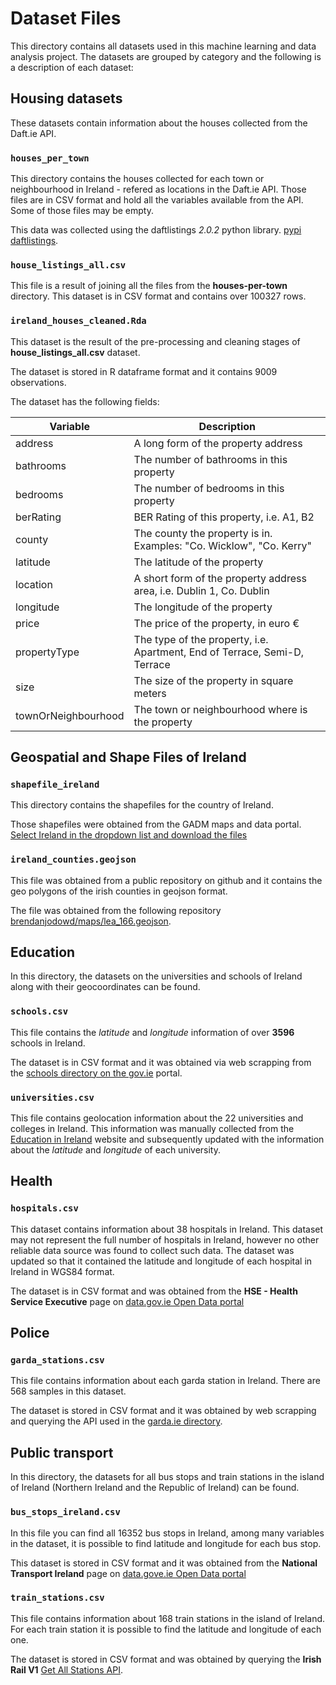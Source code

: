 # Dataset Files

This directory contains all datasets used in this machine learning and data analysis project. The datasets are grouped by category and the following is a description of each dataset:

## Housing datasets

These datasets contain information about the houses collected from the Daft.ie API.

### `houses_per_town`

This directory contains the houses collected for each town or neighbourhood in Ireland - refered as locations in the Daft.ie API. Those files are in CSV format and hold all the variables available from the API. Some of those files may be empty.

This data was collected using the daftlistings *2.0.2* python library. [pypi daftlistings](https://pypi.org/project/daftlistings/).

### `house_listings_all.csv`

This file is a result of joining all the files from the **houses-per-town** directory. This dataset is in CSV format and contains over 100327 rows.

### `ireland_houses_cleaned.Rda`

This dataset is the result of the pre-processing and cleaning stages of **house_listings_all.csv** dataset.

The dataset is stored in R dataframe format and it contains 9009 observations.

The dataset has the following fields:

| Variable      | Description |
| -----------   | ----------- |
| address       | A long form of the property address |
| bathrooms     | The number of bathrooms in this property |
| bedrooms      | The number of bedrooms in this property |
| berRating     | BER Rating of this property, i.e. A1, B2  |
| county        | The county the property is in. Examples: "Co. Wicklow", "Co. Kerry"        |
| latitude      | The latitude of the property        |
| location      | A short form of the property address area, i.e. Dublin 1, Co. Dublin    |
| longitude     | The longitude of the property    |
| price         | The price of the property, in euro €  |
| propertyType  | The type of the property, i.e. Apartment, End of Terrace, Semi-D, Terrace  |
| size          | The size of the property in square meters      |
| townOrNeighbourhood     | The town or neighbourhood where is the property    |


## Geospatial and Shape Files of Ireland

### `shapefile_ireland`

This directory contains the shapefiles for the country of Ireland.

Those shapefiles were obtained from the GADM maps and data portal. [Select Ireland in the dropdown list and download the files](https://gadm.org/download_country.html)


### `ireland_counties.geojson`

This file was obtained from a public repository on github and it contains the geo polygons of the irish counties in geojson format.

The file was obtained from the following repository [brendanjodowd/maps/lea_166.geojson](https://github.com/brendanjodowd/maps/blob/main/lea_166.geojson).


## Education

In this directory, the datasets on the universities and schools of Ireland along with their geocoordinates can be found.

### `schools.csv`

This file contains the *latitude* and *longitude* information of over **3596** schools in Ireland.

The dataset is in CSV format and it was obtained via web scrapping from the [schools directory on the gov.ie](https://www.gov.ie/en/directory/category/495b8a-schools/?page=1) portal.


### `universities.csv`

This file contains geolocation information about the 22 universities and colleges in Ireland. This information was manually collected from the [Education in Ireland](https://www.educationinireland.com/en/Where-can-I-study-/) website and subsequently updated with the information about the *latitude* and *longitude* of each university.

## Health

### `hospitals.csv`

This dataset contains information about 38 hospitals in Ireland. This dataset may not represent the full number of hospitals in Ireland, however no other reliable data source was found to collect such data. The dataset was updated so that it contained the latitude and longitude of each hospital in Ireland in WGS84 format.

The dataset is in CSV format and was obtained from the **HSE - Health Service Executive** page on [data.gov.ie Open Data portal](https://data.gov.ie/dataset/list-of-hospitals-in-ireland/resource/f6727f58-a6bc-45f9-9657-84c9eecfd5b7)


## Police

### `garda_stations.csv`

This file contains information about each garda station in Ireland. There are 568 samples in this dataset.

The dataset is stored in CSV format and it was obtained by web scrapping and querying the API used in the [garda.ie directory](https://www.garda.ie/en/contact-us/station-directory/).


## Public transport

In this directory, the datasets for all bus stops and train stations in the island of Ireland (Northern Ireland and the Republic of Ireland) can be found.

### `bus_stops_ireland.csv`

In this file you can find all 16352 bus stops in Ireland, among many variables in the dataset, it is possible to find latitude and longitude for each bus stop. 

This dataset is stored in CSV format and it was obtained from the **National Transport Ireland** page on [data.gove.ie Open Data portal](https://data.gov.ie/dataset/national-public-transport-access-nodes-naptan)

### `train_stations.csv`

This file contains information about 168 train stations in the island of Ireland. For each train station it is possible to find the latitude and longitude of each one.

The dataset is stored in CSV format and was obtained by querying the **Irish Rail V1** [Get All Stations API](http://api.irishrail.ie/realtime/realtime.asmx?op=getAllStationsXML).